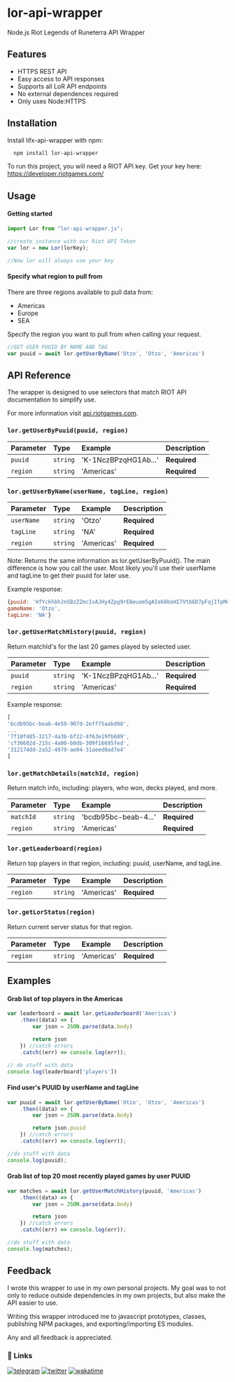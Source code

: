 
# lor-api-wrapper

Node.js Riot Legends of Runeterra API Wrapper



## Features

- HTTPS REST API 
- Easy access to API responses
- Supports all LoR API endpoints
- No external dependences required
- Only uses Node:HTTPS


## Installation

Install lifx-api-wrapper with npm:

```bash
  npm install lor-api-wrapper
```

To run this project, you will need a RIOT API key.
Get your key here: https://developer.riotgames.com/


## Usage

#### Getting started

```javascript
import Lor from "lor-api-wrapper.js";

//create instance with our Riot API Token
var lor = new Lor(lorKey);

//Now lor will always use your key
```

#### Specify what region to pull from

There are three regions available to pull data from:
- Americas
- Europe
- SEA

Specify the region you want to pull from when calling your request.
```javascript
//GET USER PUUID BY NAME AND TAG
var puuid = await lor.getUserByName('Otzo', 'Otzo', 'Americas')
```

## API Reference
The wrapper is designed to use selectors that match RIOT API documentation to simplify use.

For more information visit [api.riotgames.com](https://developer.riotgames.com/apis#).



### `lor.getUserByPuuid(puuid, region)`

| Parameter | Type     | Example | Description              |
| :-------- | :------- |:------- |:------------------------ |
| `puuid` | `string` | 'K-1NczBPzqHG1Ab...' | **Required**   |
| `region` | `string` | 'Americas' | **Required**            |


### `lor.getUserByName(userName, tagLine, region)`

| Parameter | Type     | Example | Description              |
| :-------- | :------- |:------- |:------------------------ |
| `userName` | `string` | 'Otzo' | **Required**   |
| `tagLine` | `string` | 'NA' | **Required**   |
| `region` | `string` | 'Americas' | **Required**            |

Note: Returns the same information as lor.getUserByPuuid(). The main difference is how you call the user. Most likely you'll use their userName and tagLine to get their puuid for later use.

Example response:
```js
{puuid: 'HfYckhbhJnSBzZZmcIvAJHy4Zpg9rEBeuom5gAIe60boHI7Vtb6D7pFqjIfpMdafWKEhZ0oFNUZCzA', 
gameName: 'Otzo', 
tagLine: 'NA'}
```

### `lor.getUserMatchHistory(puuid, region)`

Return matchId's for the last 20 games played by selected user.

| Parameter | Type     | Example | Description              |
| :-------- | :------- |:------- |:------------------------ |
| `puuid` | `string` | 'K-1NczBPzqHG1Ab...' | **Required**   |
| `region` | `string` | 'Americas' | **Required**            |


Example response:
```js
[
'bcdb95bc-beab-4e59-907d-2eff75aabd98', 
...
'7f10f485-3217-4a3b-bf22-4f63e19fb689', 
'cf36602d-215c-4a00-b0db-309f16695fed', 
'312174dd-2a52-4979-ae04-31aeed0ad7e4'
]
```
 ### `lor.getMatchDetails(matchId, region)`

 Return match info, including: players, who won, decks played, and more.

| Parameter | Type     | Example | Description              |
| :-------- | :------- |:------- |:------------------------ |
| `matchId` | `string` | 'bcdb95bc-beab-4...' | **Required**   |
| `region` | `string` | 'Americas' | **Required**            |


 ### `lor.getLeaderboard(region)`

 Return top players in that region, including: puuid, userName, and tagLine.

| Parameter | Type     | Example | Description              |
| :-------- | :------- |:------- |:------------------------ |
| `region` | `string` | 'Americas' | **Required**            |

 ### `lor.getLorStatus(region)`

 Return current server status for that region.

| Parameter | Type     | Example | Description              |
| :-------- | :------- |:------- |:------------------------ |
| `region` | `string` | 'Americas' | **Required**            |






## Examples

#### Grab list of top players in the Americas

```javascript
var leaderboard = await lor.getLeaderboard('Americas')
    .then((data) => {
        var json = JSON.parse(data.body)

        return json
    }) //catch errors
    .catch((err) => console.log(err));

// do stuff with data
console.log(leaderboard['players'])
```

#### Find user's PUUID by userName and tagLine

```javascript
var puuid = await lor.getUserByName('Otzo', 'Otzo', 'Americas')
    .then((data) => {
        var json = JSON.parse(data.body)

        return json.puuid
    }) //catch errors
    .catch((err) => console.log(err));

//do stuff with data
console.log(puuid);

```

#### Grab list of top 20 most recently played games by user PUUID

```javascript
var matches = await lor.getUserMatchHistory(puuid, 'Americas')
    .then((data) => {
        var json = JSON.parse(data.body)

        return json
    }) //catch errors
    .catch((err) => console.log(err));

//do stuff with data
console.log(matches);
```




## Feedback


I wrote this wrapper to use in my own personal projects.
My goal was to not only to reduce outside dependencies in my own projects, but also make the API easier to use.

Writing this wrapper introduced me to javascript prototypes, classes, publishing NPM packages, and exporting/importing ES modules. 

Any and all feedback is appreciated.

### 🔗 Links
[![telegram](https://img.shields.io/badge/Telegram-%40OtzoLive-blue?style=flat-square&logo=telegram)](https://t.me/OtzoLive/) 
[![twitter](https://img.shields.io/badge/Twitter-%40OtzoLive-blue?style=flat-square&logo=twitter)](https://twitter.com/OtzoLive/)
[![wakatime](https://wakatime.com/badge/user/7a991802-ef44-4138-9f49-6e4ab5ccfd96/project/41eb493d-4511-4d10-b85b-3389d8983a58.svg?style=flat-square)](https://wakatime.com/badge/user/7a991802-ef44-4138-9f49-6e4ab5ccfd96/project/41eb493d-4511-4d10-b85b-3389d8983a58)
